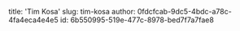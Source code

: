 title: 'Tim Kosa'
slug: tim-kosa
author: 0fdcfcab-9dc5-4bdc-a78c-4fa4eca4e4e5
id: 6b550995-519e-477c-8978-bed7f7a7fae8
